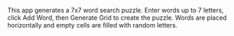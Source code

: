 This app generates a 7x7 word search puzzle. Enter words up to 7 letters, click Add Word, then Generate Grid to create the puzzle. Words are placed horizontally and empty cells are filled with random letters.

